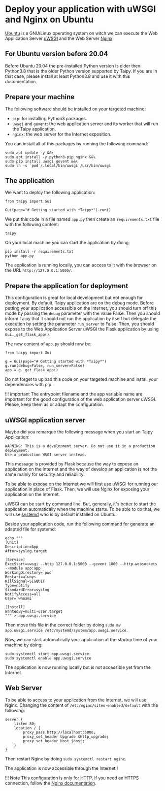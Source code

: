 # Deploy your application with uWSGI and Nginx on Ubuntu

[Ubuntu](https://ubuntu.com/) is a GNU/Linux operating system on witch we can execute the Web Application Server
[uWSGI](https://uwsgi-docs.readthedocs.io/en/latest/) and the Web Server [Nginx](https://nginx.org).


## For Ubuntu version before 20.04

Before Ubuntu 20.04 the pre-installed Python version is older then Python3.8 that is the older Python version
supported by Taipy. If you are in that case, please install at least Python3.8 and use it with this documentation.

## Prepare your machine

The following software should be installed on your targeted machine:
- `pip`: for installing Python3 packages.
- `uwsgi` and `gevent`: the web application server and its worker that will run the Taipy application.
- `nginx`: the web server for the Internet exposition.

You can install all of this packages by running the following command:
```
sudo apt update -y &&\
sudo apt install -y python3-pip nginx &&\
sudo pip install uwsgi gevent &&\
sudo ln -s `pwd`/.local/bin/uwsgi /usr/bin/uwsgi
```

## The application

We want to deploy the following application:
```
from taipy import Gui

Gui(page="# Getting started with *Taipy*").run()
```

We put this code in a file named `app.py` then create an `requirements.txt` file with the
following content:
```
taipy
```

On your local machine you can start the application by doing:
```
pip install -r requirements.txt
python app.py
```

The application is running locally, you can access to it with the browser on the URL `http://127.0.0.1:5000/`.


## Prepare the application for deployment

This configuration is great for local development but not enough for deployment.
By default, Taipy application are on the debug mode. Before putting your application accessible on the Internet,
you should turn off this mode by passing the `debug` parameter with the value False. Then you should inform Taipy that
it should not run the application by itself but delegate the execution by setting the parameter `run_server` to False.
Then, you should expose to the Web Application Server uWSGI the Flask application by using `Gui._get_flask_app()`.

The new content of `app.py` should now be:
```
from taipy import Gui

g = Gui(page="# Getting started with *Taipy*")
g.run(debug=False, run_server=False)
app = g._get_flask_app()
```

Do not forget to upload this code on your targeted machine and install your dependencies with pip.

!!! important
    The entrypoint filename and the app variable name are important for the good configuration of
    the web application server uWSGI. Please, keep them as or adapt the configuration.


## uWSGI application server

Maybe did you remarque the following message when you start an Taipy Application:
```
WARNING: This is a development server. Do not use it in a production deployment.
Use a production WSGI server instead.
```
This message is provided by Flask because the way to expose an application on the Internet and
the way of develop an application is not the same mainly for security and reliability.

To be able to expose on the Internet we will first use uWSGI for running our application in place of Flask.
Then, we will use Nginx for exposing your application on the Internet.

uWSGI can be start by command line. But, generally, it's better to start the application automatically when the machine
starts. To be able to do that, we will use [systemd](https://systemd.io/) who is by default installed on Ubuntu.

Beside your application code, run the following command for generate an adapted file for systemd:
```
echo """
[Unit]
Description=App
After=syslog.target

[Service]
ExecStart=uwsgi --http 127.0.0.1:5000 --gevent 1000 --http-websockets --module app:app
WorkingDirectory=`pwd`
Restart=always
KillSignal=SIGQUIT
Type=notify
StandardError=syslog
NotifyAccess=all
User=`whoami`

[Install]
WantedBy=multi-user.target
""" > app.uwsgi.service
```
Then move this file in the correct folder by doing `sudo mv app.uwsgi.service /etc/systemd/system/app.uwsgi.service`.

Now, we can start automatically your application at the startup time of your machine by doing:
```
sudo systemctl start app.uwsgi.service
sudo systemctl enable app.uwsgi.service
```

The application is now running locally but is not accessible yet from the Internet.


## Web Server

To be able to access to your application from the Internet, we will use Nginx.
Changing the content of `/etc/nginx/sites-enabled/default` with the following:
```
server {
    listen 80;
    location / {
        proxy_pass http://localhost:5000;
        proxy_set_header Upgrade $http_upgrade;
        proxy_set_header Host $host;
    }
}
```
Then restart Nginx by doing `sudo systemctl restart nginx`.

The application is now accessible through the Internet !

!!! Note
    This configuration is only for HTTP. If you need an HTTPS connection, follow the [Nginx documentation](https://nginx.org/en/docs/http/configuring_https_servers.html).


